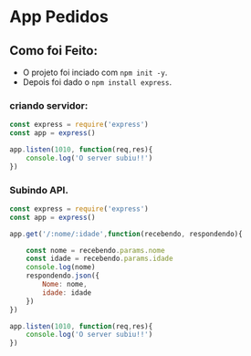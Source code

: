 # App Pedidos
## Como foi Feito:

- O projeto foi inciado com `npm init -y`.
- Depois foi dado o `npm install express`.
 

### criando servidor:
~~~javascript
const express = require('express')
const app = express()

app.listen(1010, function(req,res){
    console.log('O server subiu!!')
})
~~~
### Subindo API.

~~~Javascript
const express = require('express')
const app = express()

app.get('/:nome/:idade',function(recebendo, respondendo){

    const nome = recebendo.params.nome
    const idade = recebendo.params.idade
    console.log(nome)
    respondendo.json({
        Nome: nome,
        idade: idade
    })
})

app.listen(1010, function(req,res){
    console.log('O server subiu!!')
})
~~~
